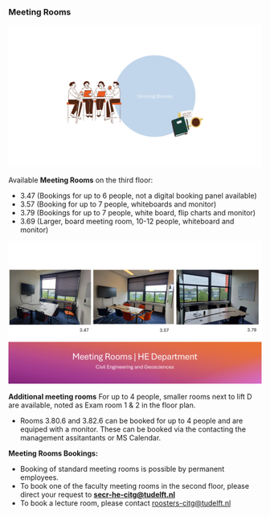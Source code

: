 ### Meeting Rooms

![General ](../../../figures/meeting-rooms-graphic.png)

Available **Meeting Rooms** on the third floor: 
- 3.47 (Bookings for up to 6 people, not a digital booking panel available)
- 3.57 (Booking for up to 7 people, whiteboards and monitor)
- 3.79 (Bookings for up to 7 people, white board, flip charts and monitor)
- 3.69 (Larger, board meeting room, 10-12 people, whiteboard and monitor)

 ![General ](../../../figures/meeting-rooms-overview.png)
 
**Additional meeting rooms** For up to 4 people, smaller rooms next to lift D are available, noted as Exam room 1 & 2 in the floor plan.
- Rooms 3.80.6 and 3.82.6 can be booked for up to 4 people and are equiped with a monitor. These can be booked via the contacting the management assitantants or MS Calendar.


**Meeting Rooms Bookings:**
- Booking of standard meeting rooms is possible by permanent employees.
- To book one of the faculty meeting rooms in the second floor, please direct your request to **secr-he-citg@tudelft.nl**
- To book a lecture room, please contact roosters-citg@tudelft.nl



